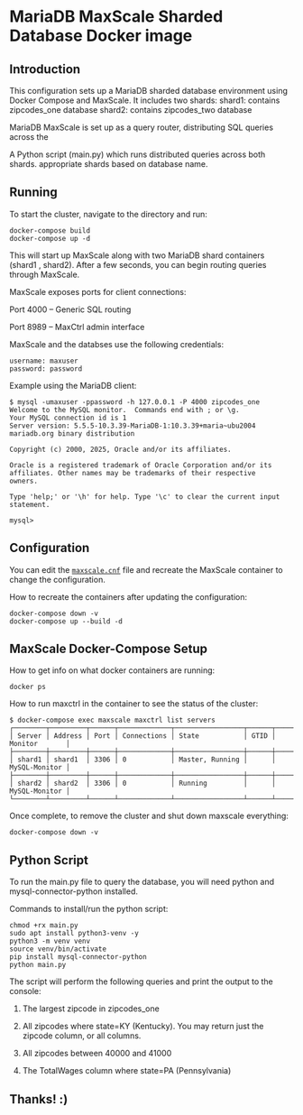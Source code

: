 # MariaDB MaxScale Sharded Database Docker image


## Introduction
This configuration sets up a MariaDB sharded database environment using Docker Compose and MaxScale.
It includes two shards: 
shard1: contains zipcodes_one database
shard2: contains zipcodes_two database

MariaDB MaxScale is set up as a query router, distributing SQL queries across the 

A Python script (main.py) which runs distributed queries across both shards.
appropriate shards based on database name.


## Running
To start the cluster, navigate to the directory and run:

```
docker-compose build
docker-compose up -d
```
This will start up MaxScale along with two MariaDB shard containers (shard1 , shard2). 
After a few seconds, you can begin routing queries through MaxScale.

MaxScale exposes ports for client connections:

Port 4000 – Generic SQL routing

Port 8989 – MaxCtrl admin interface

MaxScale and the databses use the following credentials:
```
username: maxuser
password: password
```

Example using the MariaDB client:
```
$ mysql -umaxuser -ppassword -h 127.0.0.1 -P 4000 zipcodes_one
Welcome to the MySQL monitor.  Commands end with ; or \g.
Your MySQL connection id is 1
Server version: 5.5.5-10.3.39-MariaDB-1:10.3.39+maria~ubu2004 mariadb.org binary distribution

Copyright (c) 2000, 2025, Oracle and/or its affiliates.

Oracle is a registered trademark of Oracle Corporation and/or its
affiliates. Other names may be trademarks of their respective
owners.

Type 'help;' or '\h' for help. Type '\c' to clear the current input statement.

mysql> 

```

## Configuration
You can edit the [`maxscale.cnf`](./maxscale.cnf)
file and recreate the MaxScale container to change the configuration.

How to recreate the containers after updating the configuration:

```
docker-compose down -v
docker-compose up --build -d
```

## MaxScale Docker-Compose Setup
How to get info on what docker containers are running:
```
docker ps
```

How to run maxctrl in the container to see the status of the cluster:
```
$ docker-compose exec maxscale maxctrl list servers
┌────────┬─────────┬──────┬─────────────┬─────────────────┬──────┬───────────────┐                        
│ Server │ Address │ Port │ Connections │ State           │ GTID │ Monitor       │                        
├────────┼─────────┼──────┼─────────────┼─────────────────┼──────┼───────────────┤                        
│ shard1 │ shard1  │ 3306 │ 0           │ Master, Running │      │ MySQL-Monitor │                        
├────────┼─────────┼──────┼─────────────┼─────────────────┼──────┼───────────────┤                        
│ shard2 │ shard2  │ 3306 │ 0           │ Running         │      │ MySQL-Monitor │                        
└────────┴─────────┴──────┴─────────────┴─────────────────┴──────┴───────────────┘  

```

Once complete, to remove the cluster and shut down maxscale everything:

```
docker-compose down -v
```

## Python Script
To run the main.py file to query the database, you will need python
and mysql-connector-python installed.

Commands to install/run the python script:


```
chmod +rx main.py
sudo apt install python3-venv -y
python3 -m venv venv
source venv/bin/activate
pip install mysql-connector-python
python main.py
```

The script will perform the following queries and print the
output to the console:

1. The largest zipcode in zipcodes_one

2. All zipcodes where state=KY (Kentucky). You may return just the zipcode column, or all columns.

3. All zipcodes between 40000 and 41000 

4. The TotalWages column where state=PA (Pennsylvania)



## Thanks! :)